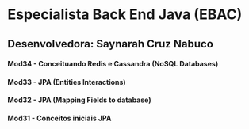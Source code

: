 # Especialista Back End Java (EBAC)

## Desenvolvedora: Saynarah Cruz Nabuco

#### Mod34 - Conceituando Redis e Cassandra (NoSQL Databases)
#### Mod33 - JPA (Entities Interactions) 
#### Mod32 - JPA (Mapping Fields to database)
#### Mod31 - Conceitos iniciais JPA